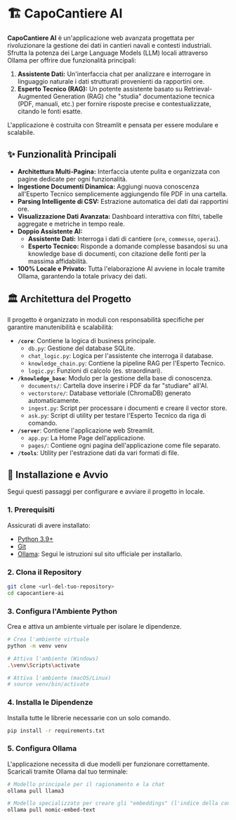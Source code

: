 # 🏗️ CapoCantiere AI

**CapoCantiere AI** è un'applicazione web avanzata progettata per rivoluzionare la gestione dei dati in cantieri navali e contesti industriali. Sfrutta la potenza dei Large Language Models (LLM) locali attraverso Ollama per offrire due funzionalità principali:

1.  **Assistente Dati:** Un'interfaccia chat per analizzare e interrogare in linguaggio naturale i dati strutturati provenienti da rapportini ore.
2.  **Esperto Tecnico (RAG):** Un potente assistente basato su Retrieval-Augmented Generation (RAG) che "studia" documentazione tecnica (PDF, manuali, etc.) per fornire risposte precise e contestualizzate, citando le fonti esatte.

L'applicazione è costruita con Streamlit e pensata per essere modulare e scalabile.

## ✨ Funzionalità Principali

* **Architettura Multi-Pagina:** Interfaccia utente pulita e organizzata con pagine dedicate per ogni funzionalità.
* **Ingestione Documenti Dinamica:** Aggiungi nuova conoscenza all'Esperto Tecnico semplicemente aggiungendo file PDF in una cartella.
* **Parsing Intelligente di CSV:** Estrazione automatica dei dati dai rapportini ore.
* **Visualizzazione Dati Avanzata:** Dashboard interattiva con filtri, tabelle aggregate e metriche in tempo reale.
* **Doppio Assistente AI:**
    * **Assistente Dati:** Interroga i dati di cantiere (`ore`, `commesse`, `operai`).
    * **Esperto Tecnico:** Risponde a domande complesse basandosi su una knowledge base di documenti, con citazione delle fonti per la massima affidabilità.
* **100% Locale e Privato:** Tutta l'elaborazione AI avviene in locale tramite Ollama, garantendo la totale privacy dei dati.

## 🏛️ Architettura del Progetto

Il progetto è organizzato in moduli con responsabilità specifiche per garantire manutenibilità e scalabilità:

* **`/core`**: Contiene la logica di business principale.
    * `db.py`: Gestione del database SQLite.
    * `chat_logic.py`: Logica per l'assistente che interroga il database.
    * `knowledge_chain.py`: Contiene la pipeline RAG per l'Esperto Tecnico.
    * `logic.py`: Funzioni di calcolo (es. straordinari).
* **`/knowledge_base`**: Modulo per la gestione della base di conoscenza.
    * `documents/`: Cartella dove inserire i PDF da far "studiare" all'AI.
    * `vectorstore/`: Database vettoriale (ChromaDB) generato automaticamente.
    * `ingest.py`: Script per processare i documenti e creare il vector store.
    * `ask.py`: Script di utility per testare l'Esperto Tecnico da riga di comando.
* **`/server`**: Contiene l'applicazione web Streamlit.
    * `app.py`: La Home Page dell'applicazione.
    * `pages/`: Contiene ogni pagina dell'applicazione come file separato.
* **`/tools`**: Utility per l'estrazione dati da vari formati di file.

## 🚀 Installazione e Avvio

Segui questi passaggi per configurare e avviare il progetto in locale.

### 1. Prerequisiti

Assicurati di avere installato:
* [Python 3.9+](https://www.python.org/)
* [Git](https://git-scm.com/)
* [Ollama](https://ollama.com/): Segui le istruzioni sul sito ufficiale per installarlo.

### 2. Clona il Repository

```bash
git clone <url-del-tuo-repository>
cd capocantiere-ai
```

### 3. Configura l'Ambiente Python

Crea e attiva un ambiente virtuale per isolare le dipendenze.

```bash
# Crea l'ambiente virtuale
python -m venv venv

# Attiva l'ambiente (Windows)
.\venv\Scripts\activate

# Attiva l'ambiente (macOS/Linux)
# source venv/bin/activate
```

### 4. Installa le Dipendenze

Installa tutte le librerie necessarie con un solo comando.

```bash
pip install -r requirements.txt
```

### 5. Configura Ollama

L'applicazione necessita di due modelli per funzionare correttamente. Scaricali tramite Ollama dal tuo terminale:

```bash
# Modello principale per il ragionamento e la chat
ollama pull llama3

# Modello specializzato per creare gli "embeddings" (l'indice della conoscenza)
ollama pull nomic-embed-text